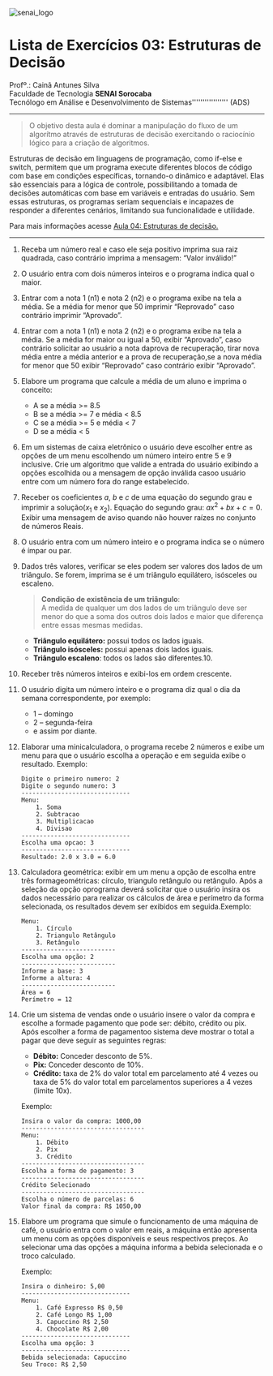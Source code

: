 ![senai_logo](https://transparencia.sp.senai.br/Content/img/logo-senai.png)

# Lista de Exercícios 03: Estruturas de Decisão 

Profº.: Cainã Antunes Silva  
Faculdade de Tecnologia **SENAI Sorocaba**  
Tecnólogo em Análise e Desenvolvimento de Sistemas''''''''''''''''' (ADS)
___


> O objetivo desta aula é dominar a manipulação do fluxo de um algorítmo através de estruturas de decisão exercitando o raciocínio lógico para a criação de algoritmos.  

Estruturas de decisão em linguagens de programação, como if-else e switch, permitem que um programa execute diferentes blocos de código com base em condições específicas, tornando-o dinâmico e adaptável. Elas são essenciais para a lógica de controle, possibilitando a tomada de decisões automáticas com base em variáveis e entradas do usuário. Sem essas estruturas, os programas seriam sequenciais e incapazes de responder a diferentes cenários, limitando sua funcionalidade e utilidade.

Para mais informações acesse [Aula 04: Estruturas de decisão.](https://cainaantunes.notion.site/Aula-04-Estruturas-de-decis-o-189bde521b3b80d08502f505c356a0bb?pvs=4)

***

1. Receba um número real e caso ele seja positivo imprima sua raiz quadrada, caso contrário imprima a mensagem: “Valor inválido!”

2. O usuário entra com dois números inteiros e o programa indica qual o maior.

3. Entrar com a nota 1 (n1) e nota 2 (n2) e o programa exibe na tela a média. Se a média for menor que 50 imprimir “Reprovado” caso contrário imprimir “Aprovado”.

4. Entrar com a nota 1 (n1) e nota 2 (n2) e o programa exibe na tela a média. Se a média for maior ou igual a 50, exibir “Aprovado”, caso contrário solicitar ao usuário a nota daprova de recuperação, tirar nova média entre a média anterior e a prova de recuperação,se a nova média for menor que 50 exibir “Reprovado” caso contrário exibir “Aprovado”.

5. Elabore um programa que calcule a média de um aluno e imprima o conceito:
    - A se a média >= 8.5
    - B se a média >= 7 e média < 8.5
    - C se a média >= 5 e média < 7
    - D se a média < 5

6. Em um sistemas de caixa eletrônico o usuário deve escolher entre as opções de um menu escolhendo um número inteiro entre 5 e 9 inclusive. Crie um algoritmo que valide a entrada do usuário exibindo a opções escolhida ou a mensagem de opção inválida casoo usuário entre com um número fora do range estabelecido.

7. Receber os coeficientes $a$, $b$ e $c$ de uma equação do segundo grau e imprimir a solução($x_1$ e $x_2$). Equação do segundo grau: $ax^2+bx+c=0$. Exibir uma mensagem de aviso quando não houver raízes no conjunto de números Reais.

8. O usuário entra com um número inteiro e o programa indica se o número é ímpar ou par.

9. Dados três valores, verificar se eles podem ser valores dos lados de um triângulo. Se forem, imprima se é um triângulo equilátero, isósceles ou escaleno.
    >**Condição de existência de um triângulo**: <br>
    A medida de qualquer um dos lados de um triângulo deve ser menor do que a soma dos outros dois lados e maior que diferença entre essas mesmas medidas. <br>
    - **Triângulo equilátero:** possui todos os lados iguais.
    - **Triângulo isósceles:** possui apenas dois lados iguais.
    - **Triângulo escaleno**: todos os lados são diferentes.10. 
    
10. Receber três números inteiros e exibi-los em ordem crescente.

11. O usuário digita um número inteiro e o programa diz qual o dia da semana correspondente, por exemplo: 

    - 1 – domingo <br> 
    - 2 – segunda-feira <br> 
    - e assim por diante. <br>
    
12. Elaborar uma minicalculadora, o programa recebe 2 números e exibe um menu para que o usuário escolha a operação e em seguida exibe o resultado. Exemplo:

    ```plaintext
    Digite o primeiro numero: 2
    Digite o segundo numero: 3
    ------------------------------
    Menu:
        1. Soma
        2. Subtracao
        3. Multiplicacao
        4. Divisao
    ------------------------------
    Escolha uma opcao: 3
    ------------------------------
    Resultado: 2.0 x 3.0 = 6.0
    ```

13. Calculadora geométrica: exibir em um menu a opção de escolha entre três formageométricas: círculo, triangulo retângulo ou retângulo. Após a seleção da opção oprograma deverá solicitar que o usuário insira os dados necessário para realizar os cálculos de área e perímetro da forma selecionada, os resultados devem ser exibidos em seguida.Exemplo:

    ```plaintext 
    Menu:
        1. Círculo
        2. Triangulo Retângulo
        3. Retângulo
    --------------------------
    Escolha uma opção: 2
    --------------------------
    Informe a base: 3
    Informe a altura: 4
    --------------------------
    Área = 6
    Perímetro = 12
    ```

14. Crie um sistema de vendas onde o usuário insere o valor da compra e escolhe a formade pagamento que pode ser: débito, crédito ou pix. Após escolher a forma de pagamentoo sistema deve mostrar o total a pagar que deve seguir as seguintes regras:

    - **Débito:** Conceder desconto de 5%.
    - **Pix:** Conceder desconto de 10%.
    - **Crédito:** taxa de 2% do valor total em parcelamento até 4 vezes ou taxa de 5% do valor total em parcelamentos superiores a 4 vezes (limite 10x).

    Exemplo:

    ```plaintext
    Insira o valor da compra: 1000,00
    ----------------------------------
    Menu:
        1. Débito
        2. Pix
        3. Crédito
    ----------------------------------
    Escolha a forma de pagamento: 3
    ----------------------------------
    Crédito Selecionado
    ----------------------------------
    Escolha o número de parcelas: 6
    Valor final da compra: R$ 1050,00
    ```

15. Elabore um programa que simule o funcionamento de uma máquina de café, o usuário entra com o valor em reais, a máquina então apresenta um menu com as opções disponíveis e seus respectivos preços. Ao selecionar uma das opções a máquina informa a bebida selecionada e o troco calculado.

    Exemplo:
    
    ```plaintext
    Insira o dinheiro: 5,00
    ------------------------------
    Menu:
        1. Café Expresso R$ 0,50
        2. Café Longo R$ 1,00
        3. Capuccino R$ 2,50
        4. Chocolate R$ 2,00
    ------------------------------
    Escolha uma opção: 3
    ------------------------------
    Bebida selecionada: Capuccino
    Seu Troco: R$ 2,50
    ```



